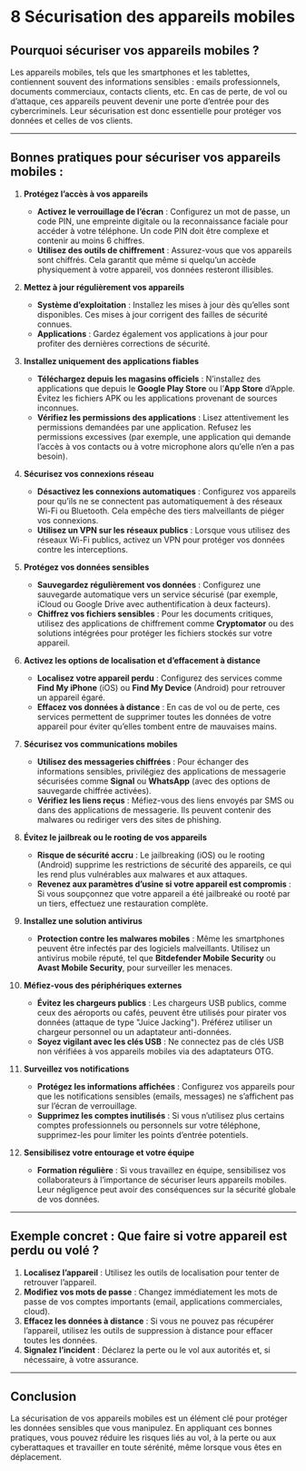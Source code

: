 # 8 **Sécurisation des appareils mobiles**

## Pourquoi sécuriser vos appareils mobiles ?

Les appareils mobiles, tels que les smartphones et les tablettes, contiennent souvent des informations sensibles : emails professionnels, documents commerciaux, contacts clients, etc. En cas de perte, de vol ou d’attaque, ces appareils peuvent devenir une porte d’entrée pour des cybercriminels. Leur sécurisation est donc essentielle pour protéger vos données et celles de vos clients.

---

## Bonnes pratiques pour sécuriser vos appareils mobiles :

1. **Protégez l’accès à vos appareils**
   - **Activez le verrouillage de l’écran** : Configurez un mot de passe, un code PIN, une empreinte digitale ou la reconnaissance faciale pour accéder à votre téléphone. Un code PIN doit être complexe et contenir au moins 6 chiffres.
   - **Utilisez des outils de chiffrement** : Assurez-vous que vos appareils sont chiffrés. Cela garantit que même si quelqu’un accède physiquement à votre appareil, vos données resteront illisibles.

2. **Mettez à jour régulièrement vos appareils**
   - **Système d’exploitation** : Installez les mises à jour dès qu’elles sont disponibles. Ces mises à jour corrigent des failles de sécurité connues.
   - **Applications** : Gardez également vos applications à jour pour profiter des dernières corrections de sécurité.

3. **Installez uniquement des applications fiables**
   - **Téléchargez depuis les magasins officiels** : N’installez des applications que depuis le **Google Play Store** ou l’**App Store** d’Apple. Évitez les fichiers APK ou les applications provenant de sources inconnues.
   - **Vérifiez les permissions des applications** : Lisez attentivement les permissions demandées par une application. Refusez les permissions excessives (par exemple, une application qui demande l’accès à vos contacts ou à votre microphone alors qu’elle n’en a pas besoin).

4. **Sécurisez vos connexions réseau**
   - **Désactivez les connexions automatiques** : Configurez vos appareils pour qu’ils ne se connectent pas automatiquement à des réseaux Wi-Fi ou Bluetooth. Cela empêche des tiers malveillants de piéger vos connexions.
   - **Utilisez un VPN sur les réseaux publics** : Lorsque vous utilisez des réseaux Wi-Fi publics, activez un VPN pour protéger vos données contre les interceptions.

5. **Protégez vos données sensibles**
   - **Sauvegardez régulièrement vos données** : Configurez une sauvegarde automatique vers un service sécurisé (par exemple, iCloud ou Google Drive avec authentification à deux facteurs).
   - **Chiffrez vos fichiers sensibles** : Pour les documents critiques, utilisez des applications de chiffrement comme **Cryptomator** ou des solutions intégrées pour protéger les fichiers stockés sur votre appareil.

6. **Activez les options de localisation et d’effacement à distance**
   - **Localisez votre appareil perdu** : Configurez des services comme **Find My iPhone** (iOS) ou **Find My Device** (Android) pour retrouver un appareil égaré.
   - **Effacez vos données à distance** : En cas de vol ou de perte, ces services permettent de supprimer toutes les données de votre appareil pour éviter qu’elles tombent entre de mauvaises mains.

7. **Sécurisez vos communications mobiles**
   - **Utilisez des messageries chiffrées** : Pour échanger des informations sensibles, privilégiez des applications de messagerie sécurisées comme **Signal** ou **WhatsApp** (avec des options de sauvegarde chiffrée activées).
   - **Vérifiez les liens reçus** : Méfiez-vous des liens envoyés par SMS ou dans des applications de messagerie. Ils peuvent contenir des malwares ou rediriger vers des sites de phishing.

8. **Évitez le jailbreak ou le rooting de vos appareils**
   - **Risque de sécurité accru** : Le jailbreaking (iOS) ou le rooting (Android) supprime les restrictions de sécurité des appareils, ce qui les rend plus vulnérables aux malwares et aux attaques.
   - **Revenez aux paramètres d’usine si votre appareil est compromis** : Si vous soupçonnez que votre appareil a été jailbreaké ou rooté par un tiers, effectuez une restauration complète.

9. **Installez une solution antivirus**
   - **Protection contre les malwares mobiles** : Même les smartphones peuvent être infectés par des logiciels malveillants. Utilisez un antivirus mobile réputé, tel que **Bitdefender Mobile Security** ou **Avast Mobile Security**, pour surveiller les menaces.

10. **Méfiez-vous des périphériques externes**
    - **Évitez les chargeurs publics** : Les chargeurs USB publics, comme ceux des aéroports ou cafés, peuvent être utilisés pour pirater vos données (attaque de type "Juice Jacking"). Préférez utiliser un chargeur personnel ou un adaptateur anti-données.
    - **Soyez vigilant avec les clés USB** : Ne connectez pas de clés USB non vérifiées à vos appareils mobiles via des adaptateurs OTG.

11. **Surveillez vos notifications**
    - **Protégez les informations affichées** : Configurez vos appareils pour que les notifications sensibles (emails, messages) ne s’affichent pas sur l’écran de verrouillage.
    - **Supprimez les comptes inutilisés** : Si vous n’utilisez plus certains comptes professionnels ou personnels sur votre téléphone, supprimez-les pour limiter les points d’entrée potentiels.

12. **Sensibilisez votre entourage et votre équipe**
    - **Formation régulière** : Si vous travaillez en équipe, sensibilisez vos collaborateurs à l’importance de sécuriser leurs appareils mobiles. Leur négligence peut avoir des conséquences sur la sécurité globale de vos données.

---

## Exemple concret : Que faire si votre appareil est perdu ou volé ?
1. **Localisez l’appareil** : Utilisez les outils de localisation pour tenter de retrouver l’appareil.
2. **Modifiez vos mots de passe** : Changez immédiatement les mots de passe de vos comptes importants (email, applications commerciales, cloud).
3. **Effacez les données à distance** : Si vous ne pouvez pas récupérer l’appareil, utilisez les outils de suppression à distance pour effacer toutes les données.
4. **Signalez l’incident** : Déclarez la perte ou le vol aux autorités et, si nécessaire, à votre assurance.

---

## Conclusion

La sécurisation de vos appareils mobiles est un élément clé pour protéger les données sensibles que vous manipulez. En appliquant ces bonnes pratiques, vous pouvez réduire les risques liés au vol, à la perte ou aux cyberattaques et travailler en toute sérénité, même lorsque vous êtes en déplacement.